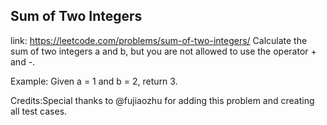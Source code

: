 ## Sum of Two Integers 
link: <https://leetcode.com/problems/sum-of-two-integers/>
Calculate the sum of two integers a and b, but you are not allowed to use the operator + and -.

Example:
Given a = 1 and b = 2, return 3.


Credits:Special thanks to @fujiaozhu for adding this problem and creating all test cases.